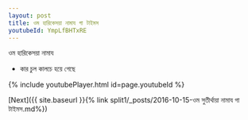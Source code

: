 ```yaml
---
layout: post
title: ওম হারিকেসয়া নামায গা টাইমস
youtubeId: YmpLfBHTxRE
---
```

 
 
 ওম হারিকেসয়া নামায  
 
 -  কার চুল কালচে হয়ে গেছে 
 
  
 
  
 
 
 
 
 
 


{% include youtubePlayer.html id=page.youtubeId %}
 
[Next]({{ site.baseurl }}{% link  split1/_posts/2016-10-15-ওম সুতীর্থায়া নামায গা টাইমস.md%})
 
